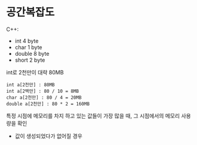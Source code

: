 # 공간복잡도

C++:

- int 4 byte
- char 1 byte
- double 8 byte
- short 2 byte

int로 2천만이 대략 80MB

```
int a[2천만] : 80MB
int a[2백만] : 80 / 10 = 8MB
char a[2천만] : 80 / 4 = 20MB
double a[2천만] : 80 * 2 = 160MB
```

특정 시점에 메모리를 차지 하고 있는 값들이 가장 많을 때, 그 시점에서의 메모리 사용량을 확인
- 값이 생성되었다가 없어질 경우